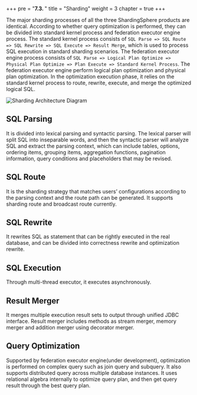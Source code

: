 +++
pre = "<b>7.3. </b>"
title = "Sharding"
weight = 3
chapter = true
+++

The major sharding processes of all the three ShardingSphere products are identical. According to whether query optimization is performed, they can be divided into standard kernel process and federation executor engine process.
The standard kernel process consists of `SQL Parse => SQL Route => SQL Rewrite => SQL Execute => Result Merge`, which is used to process SQL execution in standard sharding scenarios.
The federation executor engine process consists of `SQL Parse => Logical Plan Optimize => Physical Plan Optimize => Plan Execute => Standard Kernel Process`. The federation executor engine perform logical plan optimization and physical plan optimization. In the optimization execution phase, it relies on the standard kernel process to route, rewrite, execute, and merge the optimized logical SQL.

![Sharding Architecture Diagram](https://shardingsphere.apache.org/document/current/img/sharding/sharding_architecture_en_v3.png)

## SQL Parsing

It is divided into lexical parsing and syntactic parsing. The lexical parser will split SQL into inseparable words, and then the syntactic parser will analyze SQL and extract the parsing context, which can include tables, options, ordering items, grouping items, aggregation functions, pagination information, query conditions and placeholders that may be revised.

## SQL Route

It is the sharding strategy that matches users’ configurations according to the parsing context and the route path can be generated. It supports sharding route and broadcast route currently.

## SQL Rewrite

It rewrites SQL as statement that can be rightly executed in the real database, and can be divided into correctness rewrite and optimization rewrite.

## SQL Execution

 Through multi-thread executor, it executes asynchronously.

## Result Merger

It merges multiple execution result sets to output through unified JDBC interface. Result merger includes methods as stream merger, memory merger and addition merger using decorator merger.

## Query Optimization

Supported by federation executor engine(under development), optimization is performed on complex query such as join query and subquery. It also supports distributed query across multiple database instances. It uses relational algebra internally to optimize query plan, and then get query result through the best query plan.

